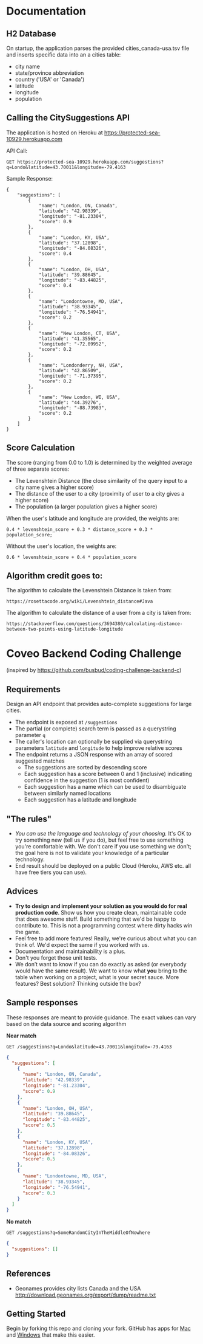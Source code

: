 # Documentation

## H2 Database
On startup, the application parses the provided cities_canada-usa.tsv file and inserts specific data into an a cities table:
- city name
- state/province abbreviation
- country ('USA' or 'Canada')
- latitude
- longitude
- population

## Calling the CitySuggestions API
The application is hosted on Heroku at https://protected-sea-10929.herokuapp.com

API Call:

    GET https://protected-sea-10929.herokuapp.com/suggestions?q=Londo&latitude=43.70011&longitude=-79.4163

Sample Response:

```
{
    "suggestions": [
        {
            "name": "London, ON, Canada",
            "latitude": "42.98339",
            "longitude": "-81.23304",
            "score": 0.9
        },
        {
            "name": "London, KY, USA",
            "latitude": "37.12898",
            "longitude": "-84.08326",
            "score": 0.4
        },
        {
            "name": "London, OH, USA",
            "latitude": "39.88645",
            "longitude": "-83.44825",
            "score": 0.4
        },
        {
            "name": "Londontowne, MD, USA",
            "latitude": "38.93345",
            "longitude": "-76.54941",
            "score": 0.2
        },
        {
            "name": "New London, CT, USA",
            "latitude": "41.35565",
            "longitude": "-72.09952",
            "score": 0.2
        },
        {
            "name": "Londonderry, NH, USA",
            "latitude": "42.86509",
            "longitude": "-71.37395",
            "score": 0.2
        },
        {
            "name": "New London, WI, USA",
            "latitude": "44.39276",
            "longitude": "-88.73983",
            "score": 0.2
        }
    ]
}
```

## Score Calculation
The score (ranging from 0.0 to 1.0) is determined by the weighted average of three separate scores:
- The Levenshtein Distance (the close similarity of the query input to a city name gives a higher score)
- The distance of the user to a city (proximity of user to a city gives a higher score)
- The population (a larger population gives a higher score)

When the user's latitude and longitude are provided, the weights are:

    0.4 * levenshtein_score + 0.3 * distance_score + 0.3 * population_score;

Without the user's location, the weights are:

    0.6 * levenshtein_score + 0.4 * population_score 

## Algorithm credit goes to:

The algorithm to calculate the Levenshtein Distance is taken from:
    
    https://rosettacode.org/wiki/Levenshtein_distance#Java

The algorithm to calculate the distance of a user from a city is taken from:

    https://stackoverflow.com/questions/3694380/calculating-distance-between-two-points-using-latitude-longitude


# Coveo Backend Coding Challenge
(inspired by https://github.com/busbud/coding-challenge-backend-c)

## Requirements

Design an API endpoint that provides auto-complete suggestions for large cities.

- The endpoint is exposed at `/suggestions`
- The partial (or complete) search term is passed as a querystring parameter `q`
- The caller's location can optionally be supplied via querystring parameters `latitude` and `longitude` to help improve relative scores
- The endpoint returns a JSON response with an array of scored suggested matches
    - The suggestions are sorted by descending score
    - Each suggestion has a score between 0 and 1 (inclusive) indicating confidence in the suggestion (1 is most confident)
    - Each suggestion has a name which can be used to disambiguate between similarly named locations
    - Each suggestion has a latitude and longitude

## "The rules"

- *You can use the language and technology of your choosing.* It's OK to try something new (tell us if you do), but feel free to use something you're comfortable with. We don't care if you use something we don't; the goal here is not to validate your knowledge of a particular technology.
- End result should be deployed on a public Cloud (Heroku, AWS etc. all have free tiers you can use).

## Advices

- **Try to design and implement your solution as you would do for real production code**. Show us how you create clean, maintainable code that does awesome stuff. Build something that we'd be happy to contribute to. This is not a programming contest where dirty hacks win the game.
- Feel free to add more features! Really, we're curious about what you can think of. We'd expect the same if you worked with us.
- Documentation and maintainability is a plus.
- Don't you forget those unit tests.
- We don’t want to know if you can do exactly as asked (or everybody would have the same result). We want to know what **you** bring to the table when working on a project, what is your secret sauce. More features? Best solution? Thinking outside the box?

## Sample responses

These responses are meant to provide guidance. The exact values can vary based on the data source and scoring algorithm

**Near match**

    GET /suggestions?q=Londo&latitude=43.70011&longitude=-79.4163

```json
{
  "suggestions": [
    {
      "name": "London, ON, Canada",
      "latitude": "42.98339",
      "longitude": "-81.23304",
      "score": 0.9
    },
    {
      "name": "London, OH, USA",
      "latitude": "39.88645",
      "longitude": "-83.44825",
      "score": 0.5
    },
    {
      "name": "London, KY, USA",
      "latitude": "37.12898",
      "longitude": "-84.08326",
      "score": 0.5
    },
    {
      "name": "Londontowne, MD, USA",
      "latitude": "38.93345",
      "longitude": "-76.54941",
      "score": 0.3
    }
  ]
}
```

**No match**

    GET /suggestions?q=SomeRandomCityInTheMiddleOfNowhere

```json
{
  "suggestions": []
}
```

## References

- Geonames provides city lists Canada and the USA http://download.geonames.org/export/dump/readme.txt

## Getting Started

Begin by forking this repo and cloning your fork. GitHub has apps for [Mac](http://mac.github.com/) and
[Windows](http://windows.github.com/) that make this easier.
